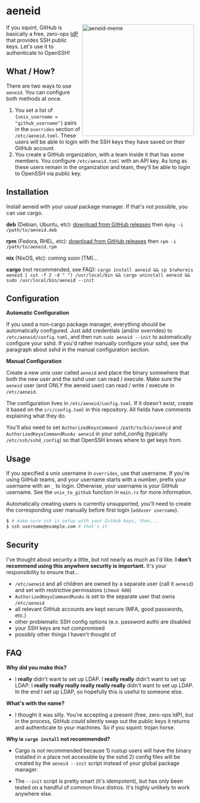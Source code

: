 # aeneid

<img src="https://user-images.githubusercontent.com/2773700/127755383-955cdd1f-8f8a-4c9a-b6a0-8203729ce4b8.png" align="right"
     alt="aeneid-meme" width="300" height="300">
     
If you squint, GitHub is basically a free, zero-ops [IdP](https://en.wikipedia.org/wiki/Identity_provider) that provides SSH public keys. Let's use it to authenticate to OpenSSH!

## What / How?

There are two ways to use `aeneid`. You can configure both methods at once.

1. You set a list of `{unix_username = "github_username"}` pairs in the `overrides` section of `/etc/aeneid.toml`. These users will be able to login with the SSH keys they have saved on their GitHub account.
2. You create a GitHub organization, with a team inside it that has some members. You configure `/etc/aeneid.toml` with an API key. As long as these users remain in the organization and team, they'll be able to login to OpenSSH via public key.

## Installation

Install aeneid with your usual package manager. If that's not possible, you can use cargo.

**deb** (Debian, Ubuntu, etc): [download from GitHub releases](https://github.com/nikhiljha/aeneid/releases) then `dpkg -i /path/to/aeneid.deb`

**rpm** (Fedora, RHEL, etc): [download from GitHub releases](https://github.com/nikhiljha/aeneid/releases) then `rpm -i /path/to/aeneid.rpm`

**nix** (NixOS, etc): coming soon (TM)...

**cargo** (not recommended, see FAQ): `cargo install aeneid && cp $(whereis aeneid | cut -f 2 -d " ") /usr/local/bin && cargo uninstall aeneid && sudo /usr/local/bin/aeneid --init`

## Configuration

**Automatic Configuration**

If you used a non-cargo package manager, everything should be automatically configured. Just add credentials (and/or overrides) to `/etc/aeneid/config.toml`, and then run `sudo aeneid --init` to automatically configure your sshd. If you'd rather manually configure your sshd, see the paragraph about sshd in the manual configuration section.

**Manual Configuration**

Create a new unix user called `aeneid` and place the binary somewhere that both the new user and the sshd user can read / execute. Make sure the `aeneid` user (and ONLY the aeneid user) can read / write / execute in `/etc/aeneid`.

The configuration lives in `/etc/aeneid/config.toml`. If it doesn't exist, create it based on the `src/config.toml` in this repository. All fields have comments explaining what they do.

You'll also need to set `AuthorizedKeysCommand /path/to/bin/aeneid` and `AuthorizedKeysCommandRunAs aeneid` in your sshd_config (typically `/etc/ssh/sshd_config`) so that OpenSSH knows where to get keys from.

## Usage

If you specified a unix username in `overrides`, use that username. If you're using GitHub teams, and your username starts with a number, prefix your username with an `_` to login. Otherwise, your username is your GitHub username. See the `unix_to_github` function in `main.rs` for more information.

Automatically creating users is currently unsupported, you'll need to create the corresponding user manually before first login (`adduser username`).

```bash
$ # make sure ssh is setup with your GitHub keys, then...
$ ssh username@example.com # that's it
```

## Security

I've thought about security a little, but not nearly as much as I'd like. **I don't recommend using this anywhere security is important.** It's your responsibility to ensure that...

- `/etc/aeneid` and all children are owned by a separate user (call it `aeneid`) and set with restrictive permissions (`chmod 600`)
- `AuthorizedKeysCommandRunAs` is set to the separate user that owns `/etc/aeneid`
- all relevant GitHub accounts are kept secure (MFA, good passwords, etc.)
- other problematic SSH config options (e.x. password auth) are disabled
- your SSH keys are not compromised
- possibly other things I haven't thought of

## FAQ

**Why did you make this?**

- I **really** didn't want to set up LDAP. I **really really** didn't want to set up LDAP. I **really really really really really really** didn't want to set up LDAP. In the end I set up LDAP, so hopefully this is useful to someone else.

**What's with the name?**

- I thought it was silly. You're accepting a present (free, zero-ops IdP), but in the process, GitHub *could* silently swap out the public keys it returns and authenticate to your machines. So if you squint: trojan horse.

**Why is `cargo install` not recommended?**

- Cargo is not recommended because 1) rustup users will have the binary installed in a place not accessible by the sshd 2) config files will be created by the `aeneid --init` script instead of your global package manager.

- The `--init` script is pretty smart (it's idempotent), but has only been tested on a handful of common linux distros. It's highly unlikely to work anywhere else.
